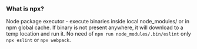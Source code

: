 
### What is npx?

Node package executor - execute binaries inside local node_modules/ or in npm global cache.
If binary is not present anywhere, it will download to a temp location and run it.
No need of `npm run node_modules/.bin/eslint` only `npx eslint` or `npx webpack`.